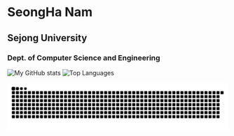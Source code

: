 # SeongHa Nam
## Sejong University
### Dept. of Computer Science and Engineering

![My GitHub stats](https://github-readme-stats.vercel.app/api?nmsngh&show_icons=true&light)
![Top Languages](https://github-readme-stats.vercel.app/api/top-langs/?nmsngh&layout=compact&theme=dracula)

![Snake animation](https://github.com/nmsngh/nmsngh/blob/output/github-contribution-grid-snake.svg)
